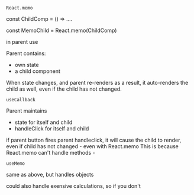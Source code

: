 `React.memo`

const ChildComp = () => ....

const MemoChild = React.memo(ChildComp)

in parent use <MemoChild>

Parent contains: 
- own state
- a child component

When state changes, and parent re-renders as a result, it auto-renders the child as well, even if the child has not changed.

`useCallback`

Parent maintains
- state for itself and child
- handleClick for itself and child

if parent button fires parent handleclick, it will cause the child to render, even if child has not changed - even with React.memo
This is because React.memo can't handle methods - 

`useMemo`

same as above, but handles objects

could also handle exensive calculations, so if you don't